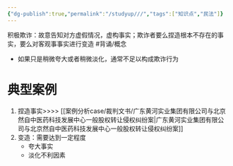 ```yaml
---
{"dg-publish":true,"permalink":"/studyup///","tags":["知识点","民法"]}
---
```


积极欺诈：故意告知对方虚假情况，虚构事实；欺诈者要么捏造根本不存在的事实，要么对客观事事实进行变造 #背诵/概念 
 - 如果只是稍微夸大或者稍微淡化，通常不足以构成欺诈行为
# 典型案例
 1. 捏造事实>>>> [[案例分析case/裁判文书/广东黄河实业集团有限公司与北京然自中医药科技发展中心一般股权转让侵权纠纷案\|广东黄河实业集团有限公司与北京然自中医药科技发展中心一般股权转让侵权纠纷案]]
 2. 变造：需要达到一定程度
	 - 夸大事实
	 - 淡化不利因素

